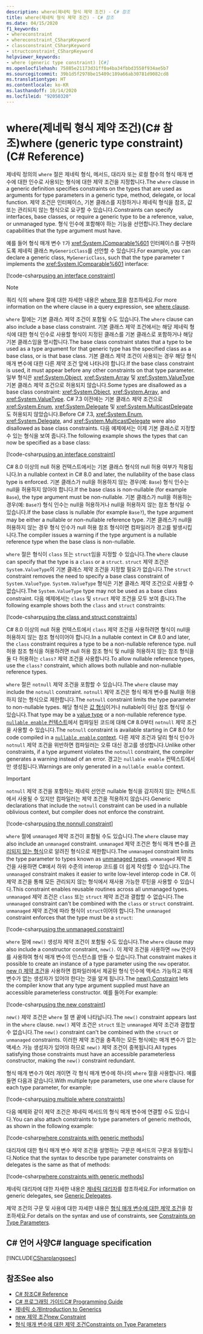 ```yaml
---
description: where(제네릭 형식 제약 조건) - C# 참조
title: where(제네릭 형식 제약 조건) - C# 참조
ms.date: 04/15/2020
f1_keywords:
- whereconstraint
- whereconstraint_CSharpKeyword
- classconstraint_CSharpKeyword
- structconstraint_CSharpKeyword
helpviewer_keywords:
- where (generic type constraint) [C#]
ms.openlocfilehash: 75885e21173d31ff0a4ba34fbbd3558f934ae5b7
ms.sourcegitcommit: 39b1d5f2978be15409c189a66ab30781d9082cd8
ms.translationtype: HT
ms.contentlocale: ko-KR
ms.lasthandoff: 10/14/2020
ms.locfileid: "92050320"
---
```

# <a name="where-generic-type-constraint-c-reference"></a><span data-ttu-id="deefb-103">where(제네릭 형식 제약 조건)(C# 참조)</span><span class="sxs-lookup"><span data-stu-id="deefb-103">where (generic type constraint) (C# Reference)</span></span>

<span data-ttu-id="deefb-104">제네릭 정의의 `where` 절은 제네릭 형식, 메서드, 대리자 또는 로컬 함수의 형식 매개 변수에 대한 인수로 사용되는 형식에 대한 제약 조건을 지정합니다.</span><span class="sxs-lookup"><span data-stu-id="deefb-104">The `where` clause in a generic definition specifies constraints on the types that are used as arguments for type parameters in a generic type, method, delegate, or local function.</span></span> <span data-ttu-id="deefb-105">제약 조건은 인터페이스, 기본 클래스를 지정하거나 제네릭 형식을 참조, 값 또는 관리되지 않는 형식으로 요구할 수 있습니다.</span><span class="sxs-lookup"><span data-stu-id="deefb-105">Constraints can specify interfaces, base classes, or require a generic type to be a reference, value, or unmanaged type.</span></span> <span data-ttu-id="deefb-106">형식 인수에 포함해야 하는 기능을 선언합니다.</span><span class="sxs-lookup"><span data-stu-id="deefb-106">They declare capabilities that the type argument must have.</span></span>

<span data-ttu-id="deefb-107">예를 들어 형식 매개 변수 `T`가 <xref:System.IComparable%601> 인터페이스를 구현하도록 제네릭 클래스 `MyGenericClass`를 선언할 수 있습니다.</span><span class="sxs-lookup"><span data-stu-id="deefb-107">For example, you can declare a generic class, `MyGenericClass`, such that the type parameter `T` implements the <xref:System.IComparable%601> interface:</span></span>

[!code-csharp[using an interface constraint](snippets/GenericWhereConstraints.cs#1)]

> [!NOTE]
> <span data-ttu-id="deefb-108">쿼리 식의 where 절에 대한 자세한 내용은 [where 절](where-clause.md)을 참조하세요.</span><span class="sxs-lookup"><span data-stu-id="deefb-108">For more information on the where clause in a query expression, see [where clause](where-clause.md).</span></span>

<span data-ttu-id="deefb-109">`where` 절에는 기본 클래스 제약 조건이 포함될 수도 있습니다.</span><span class="sxs-lookup"><span data-stu-id="deefb-109">The `where` clause can also include a base class constraint.</span></span> <span data-ttu-id="deefb-110">기본 클래스 제약 조건에서는 해당 제네릭 형식에 대한 형식 인수로 사용할 형식이 지정된 클래스를 기본 클래스로 포함하거나 해당 기본 클래스임을 명시합니다.</span><span class="sxs-lookup"><span data-stu-id="deefb-110">The base class constraint states that a type to be used as a type argument for that generic type has the specified class as a base class, or is that base class.</span></span> <span data-ttu-id="deefb-111">기본 클래스 제약 조건이 사용되는 경우 해당 형식 매개 변수에 대한 다른 제약 조건 앞에 나타나야 합니다.</span><span class="sxs-lookup"><span data-stu-id="deefb-111">If the base class constraint is used, it must appear before any other constraints on that type parameter.</span></span> <span data-ttu-id="deefb-112">일부 형식은 <xref:System.Object>, <xref:System.Array> 및 <xref:System.ValueType> 기본 클래스 제약 조건으로 허용되지 않습니다.</span><span class="sxs-lookup"><span data-stu-id="deefb-112">Some types are disallowed as a base class constraint: <xref:System.Object>, <xref:System.Array>, and <xref:System.ValueType>.</span></span> <span data-ttu-id="deefb-113">C# 7.3 이전에는 기본 클래스 제약 조건으로 <xref:System.Enum>, <xref:System.Delegate> 및 <xref:System.MulticastDelegate>도 허용되지 않았습니다.</span><span class="sxs-lookup"><span data-stu-id="deefb-113">Before C# 7.3, <xref:System.Enum>, <xref:System.Delegate>, and <xref:System.MulticastDelegate> were also disallowed as base class constraints.</span></span> <span data-ttu-id="deefb-114">다음 예제에서는 이제 기본 클래스로 지정할 수 있는 형식을 보여 줍니다.</span><span class="sxs-lookup"><span data-stu-id="deefb-114">The following example shows the types that can now be specified as a base class:</span></span>

[!code-csharp[using an interface constraint](snippets/GenericWhereConstraints.cs#2)]

<span data-ttu-id="deefb-115">C# 8.0 이상의 null 허용 컨텍스트에서는 기본 클래스 형식의 null 허용 여부가 적용됩니다.</span><span class="sxs-lookup"><span data-stu-id="deefb-115">In a nullable context in C# 8.0 and later, the nullability of the base class type is enforced.</span></span> <span data-ttu-id="deefb-116">기본 클래스가 null을 허용하지 않는 경우(예: `Base`) 형식 인수는 null을 허용하지 않아야 합니다.</span><span class="sxs-lookup"><span data-stu-id="deefb-116">If the base class is non-nullable (for example `Base`), the type argument must be non-nullable.</span></span> <span data-ttu-id="deefb-117">기본 클래스가 null을 허용하는 경우(예: `Base?`) 형식 인수는 null을 허용하거나 null을 허용하지 않는 참조 형식일 수 있습니다.</span><span class="sxs-lookup"><span data-stu-id="deefb-117">If the base class is nullable (for example `Base?`), the type argument may be either a nullable or non-nullable reference type.</span></span> <span data-ttu-id="deefb-118">기본 클래스가 null을 허용하지 않는 경우 형식 인수가 null 허용 참조 형식이면 컴파일러가 경고를 발생시킵니다.</span><span class="sxs-lookup"><span data-stu-id="deefb-118">The compiler issues a warning if the type argument is a nullable reference type when the base class is non-nullable.</span></span>

<span data-ttu-id="deefb-119">`where` 절은 형식이 `class` 또는 `struct`임을 지정할 수 있습니다.</span><span class="sxs-lookup"><span data-stu-id="deefb-119">The `where` clause can specify that the type is a `class` or a `struct`.</span></span> <span data-ttu-id="deefb-120">`struct` 제약 조건은 `System.ValueType`의 기본 클래스 제약 조건을 지정할 필요가 없습니다.</span><span class="sxs-lookup"><span data-stu-id="deefb-120">The `struct` constraint removes the need to specify a base class constraint of `System.ValueType`.</span></span> <span data-ttu-id="deefb-121">`System.ValueType` 형식은 기본 클래스 제약 조건으로 사용할 수 없습니다.</span><span class="sxs-lookup"><span data-stu-id="deefb-121">The `System.ValueType` type may not be used as a base class constraint.</span></span> <span data-ttu-id="deefb-122">다음 예제에서는 `class` 및 `struct` 제약 조건을 모두 보여 줍니다.</span><span class="sxs-lookup"><span data-stu-id="deefb-122">The following example shows both the `class` and `struct` constraints:</span></span>

[!code-csharp[using the class and struct constraints](snippets/GenericWhereConstraints.cs#3)]

<span data-ttu-id="deefb-123">C# 8.0 이상의 null 허용 컨텍스트에서 `class` 제약 조건을 사용하려면 형식이 null을 허용하지 않는 참조 형식이어야 합니다.</span><span class="sxs-lookup"><span data-stu-id="deefb-123">In a nullable context in C# 8.0 and later, the `class` constraint requires a type to be a non-nullable reference type.</span></span> <span data-ttu-id="deefb-124">null 허용 참조 형식을 허용하려면 null 허용 참조 형식 및 null을 허용하지 않는 참조 형식을 둘 다 허용하는 `class?` 제약 조건을 사용합니다.</span><span class="sxs-lookup"><span data-stu-id="deefb-124">To allow nullable reference types, use the `class?` constraint, which allows both nullable and non-nullable reference types.</span></span>

<span data-ttu-id="deefb-125">`where` 절은 `notnull` 제약 조건을 포함할 수 있습니다.</span><span class="sxs-lookup"><span data-stu-id="deefb-125">The `where` clause may include the `notnull` constraint.</span></span> <span data-ttu-id="deefb-126">`notnull` 제약 조건은 형식 매개 변수를 Null을 허용하지 않는 형식으로 제한합니다.</span><span class="sxs-lookup"><span data-stu-id="deefb-126">The `notnull` constraint limits the type parameter to non-nullable types.</span></span> <span data-ttu-id="deefb-127">해당 형식은 [값 형식](../builtin-types/value-types.md)이거나 nullable이 아닌 참조 형식일 수 있습니다.</span><span class="sxs-lookup"><span data-stu-id="deefb-127">That type may be a [value type](../builtin-types/value-types.md) or a non-nullable reference type.</span></span> <span data-ttu-id="deefb-128">[`nullable enable` 컨텍스트](../../nullable-references.md#nullable-contexts)에서 컴파일된 코드에 대해 C# 8.0부터 `notnull` 제약 조건을 사용할 수 있습니다.</span><span class="sxs-lookup"><span data-stu-id="deefb-128">The `notnull` constraint is available starting in C# 8.0 for code compiled in a [`nullable enable` context](../../nullable-references.md#nullable-contexts).</span></span> <span data-ttu-id="deefb-129">다른 제약 조건과 달리 형식 인수가 `notnull` 제약 조건을 위반하면 컴파일러는 오류 대신 경고를 생성합니다.</span><span class="sxs-lookup"><span data-stu-id="deefb-129">Unlike other constraints, if a type argument violates the `notnull` constraint, the compiler generates a warning instead of an error.</span></span> <span data-ttu-id="deefb-130">경고는 `nullable enable` 컨텍스트에서만 생성됩니다.</span><span class="sxs-lookup"><span data-stu-id="deefb-130">Warnings are only generated in a `nullable enable` context.</span></span>

> [!IMPORTANT]
> <span data-ttu-id="deefb-131">`notnull` 제약 조건을 포함하는 제네릭 선언은 nullable 형식을 감지하지 않는 컨텍스트에서 사용될 수 있지만 컴파일러는 제약 조건을 적용하지 않습니다.</span><span class="sxs-lookup"><span data-stu-id="deefb-131">Generic declarations that include the `notnull` constraint can be used in a nullable oblivious context, but compiler does not enforce the constraint.</span></span>

[!code-csharp[using the nonnull constraint](snippets/GenericWhereConstraints.cs#NotNull)]

<span data-ttu-id="deefb-132">`where` 절에 `unmanaged` 제약 조건이 포함될 수도 있습니다.</span><span class="sxs-lookup"><span data-stu-id="deefb-132">The `where` clause may also include an `unmanaged` constraint.</span></span> <span data-ttu-id="deefb-133">`unmanaged` 제약 조건은 형식 매개 변수를 [관리되지 않는 형식](../builtin-types/unmanaged-types.md)으로 알려진 형식으로 제한합니다.</span><span class="sxs-lookup"><span data-stu-id="deefb-133">The `unmanaged` constraint limits the type parameter to types known as [unmanaged types](../builtin-types/unmanaged-types.md).</span></span> <span data-ttu-id="deefb-134">`unmanaged` 제약 조건을 사용하면 C#에서 하위 수준의 interop 코드를 더 쉽게 작성할 수 있습니다.</span><span class="sxs-lookup"><span data-stu-id="deefb-134">The `unmanaged` constraint makes it easier to write low-level interop code in C#.</span></span> <span data-ttu-id="deefb-135">이 제약 조건을 통해 모든 관리되지 않는 형식에서 재사용 가능한 루틴을 사용할 수 있습니다.</span><span class="sxs-lookup"><span data-stu-id="deefb-135">This constraint enables reusable routines across all unmanaged types.</span></span> <span data-ttu-id="deefb-136">`unmanaged` 제약 조건은 `class` 또는 `struct` 제약 조건과 결합할 수 없습니다.</span><span class="sxs-lookup"><span data-stu-id="deefb-136">The `unmanaged` constraint can't be combined with the `class` or `struct` constraint.</span></span> <span data-ttu-id="deefb-137">`unmanaged` 제약 조건에 따라 형식이 `struct`이어야 합니다.</span><span class="sxs-lookup"><span data-stu-id="deefb-137">The `unmanaged` constraint enforces that the type must be a `struct`:</span></span>

[!code-csharp[using the unmanaged constraint](snippets/GenericWhereConstraints.cs#4)]

<span data-ttu-id="deefb-138">`where` 절에 `new()` 생성자 제약 조건이 포함될 수도 있습니다.</span><span class="sxs-lookup"><span data-stu-id="deefb-138">The `where` clause may also include a constructor constraint, `new()`.</span></span> <span data-ttu-id="deefb-139">이 제약 조건을 사용하면 `new` 연산자를 사용하여 형식 매개 변수의 인스턴스를 만들 수 있습니다.</span><span class="sxs-lookup"><span data-stu-id="deefb-139">That constraint makes it possible to create an instance of a type parameter using the `new` operator.</span></span> <span data-ttu-id="deefb-140">[new () 제약 조건](new-constraint.md)을 사용하면 컴파일러에서 제공된 형식 인수에 액세스 가능하고 매개 변수가 없는 생성자가 있어야 한다는 것을 알게 됩니다.</span><span class="sxs-lookup"><span data-stu-id="deefb-140">The [new() Constraint](new-constraint.md) lets the compiler know that any type argument supplied must have an accessible parameterless constructor.</span></span> <span data-ttu-id="deefb-141">예를 들어:</span><span class="sxs-lookup"><span data-stu-id="deefb-141">For example:</span></span>

[!code-csharp[using the new constraint](snippets/GenericWhereConstraints.cs#5)]

<span data-ttu-id="deefb-142">`new()` 제약 조건은 `where` 절 맨 끝에 나타납니다.</span><span class="sxs-lookup"><span data-stu-id="deefb-142">The `new()` constraint appears last in the `where` clause.</span></span> <span data-ttu-id="deefb-143">`new()` 제약 조건은 `struct` 또는 `unmanaged` 제약 조건과 결합할 수 없습니다.</span><span class="sxs-lookup"><span data-stu-id="deefb-143">The `new()` constraint can't be combined with the `struct` or `unmanaged` constraints.</span></span> <span data-ttu-id="deefb-144">이러한 제약 조건을 충족하는 모든 형식에는 매개 변수가 없는 액세스 가능 생성자가 있어야 하므로 `new()` 제약 조건이 중복됩니다.</span><span class="sxs-lookup"><span data-stu-id="deefb-144">All types satisfying those constraints must have an accessible parameterless constructor, making the `new()` constraint redundant.</span></span>

<span data-ttu-id="deefb-145">형식 매개 변수가 여러 개이면 각 형식 매개 변수에 하나의 `where` 절을 사용합니다. 예를 들면 다음과 같습니다.</span><span class="sxs-lookup"><span data-stu-id="deefb-145">With multiple type parameters, use one `where` clause for each type parameter, for example:</span></span>

[!code-csharp[using multiple where constraints](snippets/GenericWhereConstraints.cs#6)]

<span data-ttu-id="deefb-146">다음 예제와 같이 제약 조건은 제네릭 메서드의 형식 매개 변수에 연결할 수도 있습니다.</span><span class="sxs-lookup"><span data-stu-id="deefb-146">You can also attach constraints to type parameters of generic methods, as shown in the following example:</span></span>

[!code-csharp[where constraints with generic methods](snippets/GenericWhereConstraints.cs#7)]

<span data-ttu-id="deefb-147">대리자에 대한 형식 매개 변수 제약 조건을 설명하는 구문은 메서드의 구문과 동일합니다.</span><span class="sxs-lookup"><span data-stu-id="deefb-147">Notice that the syntax to describe type parameter constraints on delegates is the same as that of methods:</span></span>

[!code-csharp[where constraints with generic methods](snippets/GenericWhereConstraints.cs#8)]

<span data-ttu-id="deefb-148">제네릭 대리자에 대한 자세한 내용은 [제네릭 대리자](../../programming-guide/generics/generic-delegates.md)를 참조하세요.</span><span class="sxs-lookup"><span data-stu-id="deefb-148">For information on generic delegates, see [Generic Delegates](../../programming-guide/generics/generic-delegates.md).</span></span>

<span data-ttu-id="deefb-149">제약 조건의 구문 및 사용에 대한 자세한 내용은 [형식 매개 변수에 대한 제약 조건](../../programming-guide/generics/constraints-on-type-parameters.md)을 참조하세요.</span><span class="sxs-lookup"><span data-stu-id="deefb-149">For details on the syntax and use of constraints, see [Constraints on Type Parameters](../../programming-guide/generics/constraints-on-type-parameters.md).</span></span>

## <a name="c-language-specification"></a><span data-ttu-id="deefb-150">C# 언어 사양</span><span class="sxs-lookup"><span data-stu-id="deefb-150">C# language specification</span></span>

 [!INCLUDE[CSharplangspec](~/includes/csharplangspec-md.md)]

## <a name="see-also"></a><span data-ttu-id="deefb-151">참조</span><span class="sxs-lookup"><span data-stu-id="deefb-151">See also</span></span>

- [<span data-ttu-id="deefb-152">C# 참조</span><span class="sxs-lookup"><span data-stu-id="deefb-152">C# Reference</span></span>](../index.md)
- [<span data-ttu-id="deefb-153">C# 프로그래밍 가이드</span><span class="sxs-lookup"><span data-stu-id="deefb-153">C# Programming Guide</span></span>](../../programming-guide/index.md)
- [<span data-ttu-id="deefb-154">제네릭 소개</span><span class="sxs-lookup"><span data-stu-id="deefb-154">Introduction to Generics</span></span>](../../programming-guide/generics/index.md)
- [<span data-ttu-id="deefb-155">new 제약 조건</span><span class="sxs-lookup"><span data-stu-id="deefb-155">new Constraint</span></span>](./new-constraint.md)
- [<span data-ttu-id="deefb-156">형식 매개 변수에 대한 제약 조건</span><span class="sxs-lookup"><span data-stu-id="deefb-156">Constraints on Type Parameters</span></span>](../../programming-guide/generics/constraints-on-type-parameters.md)
